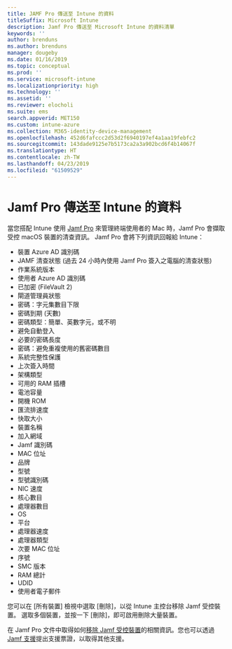 ```yaml
---
title: JAMF Pro 傳送至 Intune 的資料
titleSuffix: Microsoft Intune
description: Jamf Pro 傳送至 Microsoft Intune 的資料清單
keywords: ''
author: brenduns
ms.author: brenduns
manager: dougeby
ms.date: 01/16/2019
ms.topic: conceptual
ms.prod: ''
ms.service: microsoft-intune
ms.localizationpriority: high
ms.technology: ''
ms.assetid: ''
ms.reviewer: elocholi
ms.suite: ems
search.appverid: MET150
ms.custom: intune-azure
ms.collection: M365-identity-device-management
ms.openlocfilehash: 452d6fafccc2d53d2f6940197ef4a1aa19febfc2
ms.sourcegitcommit: 143dade9125e7b5173ca2a3a902bcd6f4b14067f
ms.translationtype: HT
ms.contentlocale: zh-TW
ms.lasthandoff: 04/23/2019
ms.locfileid: "61509529"
---
```

# <a name="data-jamf-pro-sends-to-intune"></a>Jamf Pro 傳送至 Intune 的資料

當您搭配 Intune 使用 [Jamf Pro](https://www.jamf.com) 來管理終端使用者的 Mac 時，Jamf Pro 會擷取受控 macOS 裝置的清查資訊。 Jamf Pro 會將下列資訊回報給 Intune：

* 裝置 Azure AD 識別碼
* JAMF 清查狀態 (過去 24 小時內使用 Jamf Pro 簽入之電腦的清查狀態)
* 作業系統版本
* 使用者 Azure AD 識別碼
* 已加密 (FileVault 2)
* 閘道管理員狀態
* 密碼：字元集數目下限
* 密碼到期 (天數)
* 密碼類型：簡單、英數字元，或不明
* 避免自動登入
* 必要的密碼長度
* 密碼：避免重複使用的舊密碼數目
* 系統完整性保護
* 上次簽入時間
* 架構類型
* 可用的 RAM 插槽
* 電池容量
* 開機 ROM
* 匯流排速度
* 快取大小
* 裝置名稱
* 加入網域
* Jamf 識別碼
* MAC 位址
* 品牌
* 型號
* 型號識別碼
* NIC 速度
* 核心數目
* 處理器數目
* OS
* 平台
* 處理器速度
* 處理器類型
* 次要 MAC 位址
* 序號
* SMC 版本
* RAM 總計
* UDID
* 使用者電子郵件


您可以在 [所有裝置] 檢視中選取 [刪除]，以從 Intune 主控台移除 Jamf 受控裝置。 選取多個裝置，並按一下 [刪除]，即可啟用刪除大量裝置。

在 Jamf Pro 文件中取得如何[移除 Jamf 受控裝置](https://www.jamf.com/jamf-nation/articles/80/unmanaging-computers-while-preserving-their-inventory-information)的相關資訊。您也可以透過 [Jamf 支援](https://www.jamf.com/support/)提出支援票證，以取得其他支援。 

